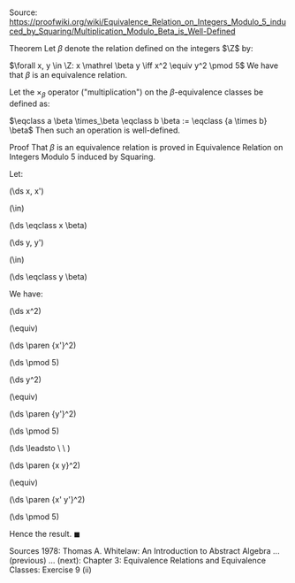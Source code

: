# 

Source: https://proofwiki.org/wiki/Equivalence_Relation_on_Integers_Modulo_5_induced_by_Squaring/Multiplication_Modulo_Beta_is_Well-Defined

Theorem
Let $\beta$ denote the relation defined on the integers $\Z$ by:

$\forall x, y \in \Z: x \mathrel \beta y \iff x^2 \equiv y^2 \pmod 5$
We have that $\beta$ is an equivalence relation.

Let the $\times_\beta$ operator ("multiplication") on the $\beta$-equivalence classes be defined as:

$\eqclass a \beta \times_\beta \eqclass b \beta := \eqclass {a \times b} \beta$
Then such an operation is well-defined.


Proof
That $\beta$ is an equivalence relation is proved in Equivalence Relation on Integers Modulo 5 induced by Squaring.

Let:














\(\ds x, x'\)

\(\in\)







\(\ds \eqclass x \beta\)




















\(\ds y, y'\)

\(\in\)







\(\ds \eqclass y \beta\)










We have:














\(\ds x^2\)

\(\equiv\)







\(\ds \paren {x'}^2\)

\(\ds \pmod 5\)


















\(\ds y^2\)

\(\equiv\)







\(\ds \paren {y'}^2\)

\(\ds \pmod 5\)












\(\ds \leadsto \ \ \)





\(\ds \paren {x y}^2\)

\(\equiv\)







\(\ds \paren {x' y'}^2\)

\(\ds \pmod 5\)







Hence the result.
$\blacksquare$


Sources
1978: Thomas A. Whitelaw: An Introduction to Abstract Algebra ... (previous) ... (next): Chapter $3$: Equivalence Relations and Equivalence Classes: Exercise $9 \ \text{(ii)}$




